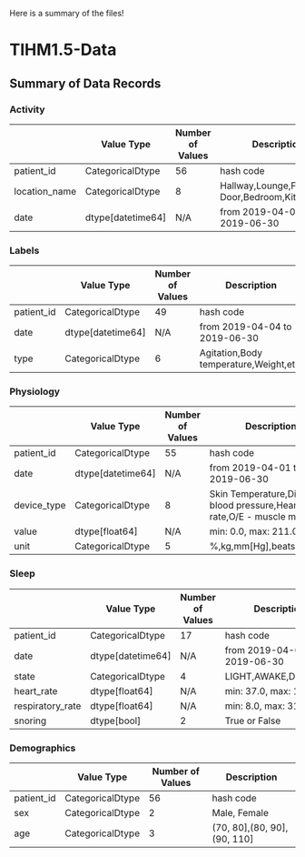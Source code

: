 Here is a summary of the files!

# TIHM1.5-Data

## Summary of Data Records


### Activity

|               | Value Type        | Number of Values | Description                                     |
|---------------|-------------------|------------------|-------------------------------------------------|
| patient_id    | CategoricalDtype  | 56               | hash code                                       |
| location_name | CategoricalDtype  | 8               | Hallway,Lounge,Fridge Door,Bedroom,Kitchen,etc.       |
| date    | dtype[datetime64] | N/A              | from 2019-04-01 to 2019-06-30 |

### Labels

|            | Value Type        | Number of Values | Description                                         |
|------------|-------------------|------------------|-----------------------------------------------------|
| patient_id | CategoricalDtype  | 49               | hash code                                           |
| date | dtype[datetime64] | N/A              | from 2019-04-04  to 2019-06-30     |
| type       | CategoricalDtype  | 6                | Agitation,Body temperature,Weight,etc. |


### Physiology

|             | Value Type        | Number of Values | Description                                                                 |
|-------------|-------------------|------------------|-----------------------------------------------------------------------------|
| patient_id  | CategoricalDtype  | 55               | hash code                                                                   |
| date  | dtype[datetime64] | N/A              | from 2019-04-01 to 2019-06-30                             |
| device_type | CategoricalDtype  | 8                | Skin Temperature,Diastolic blood pressure,Heart rate,O/E - muscle mass,etc. |
| value       | dtype[float64]    | N/A              | min: 0.0, max: 211.0                                                        |
| unit        | CategoricalDtype  | 5                | %,kg,mm[Hg],beats/min,etc.                                                  |

### Sleep

|                  | Value Type        | Number of Values | Description                                     |
|------------------|-------------------|------------------|-------------------------------------------------|
| patient_id       | CategoricalDtype  | 17               | hash code                                       |
| date       | dtype[datetime64] | N/A              | from 2019-04-01 to 2019-06-30 |
| state            | CategoricalDtype  | 4                | LIGHT,AWAKE,DEEP,REM                            |
| heart_rate       | dtype[float64]    | N/A              | min: 37.0, max: 107.0                           |
| respiratory_rate | dtype[float64]    | N/A              | min: 8.0, max: 31.0                             |
| snoring          | dtype[bool]      | 2                | True or False                                   |


### Demographics

|               | Value Type        | Number of Values | Description                                     |
|---------------|-------------------|------------------|-------------------------------------------------|
| patient_id    | CategoricalDtype  | 56               | hash code                                       |
| sex | CategoricalDtype  | 2               | Male, Female       |
| age    | CategoricalDtype | 3              | (70, 80],(80, 90],(90, 110] |


